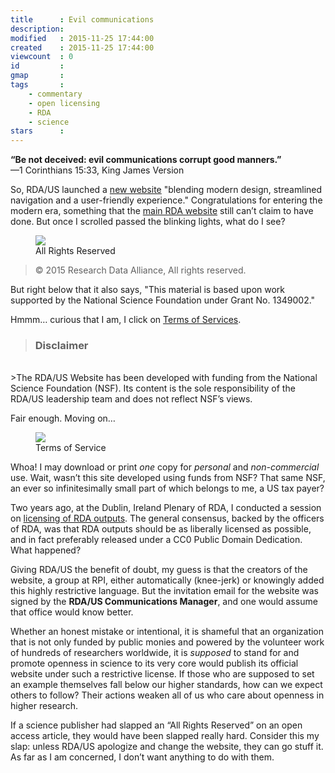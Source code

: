 ```yaml
---
title      : Evil communications
description: 
modified   : 2015-11-25 17:44:00
created    : 2015-11-25 17:44:00
viewcount  : 0
id         : 
gmap       : 
tags       :
    - commentary
    - open licensing
    - RDA
    - science
stars      : 
---
```


**“Be not deceived: evil communications corrupt good manners.”**  
—1 Corinthians 15:33, King James Version 

So, RDA/US launched a [new website](http://us.rd-alliance.org) "blending modern design, streamlined navigation and a user-friendly experience." Congratulations for entering the modern era, something that the [main RDA website](http://rd-alliance.org) still can’t claim to have done. But once I scrolled passed the blinking lights, what do I see?

<figure>
    <img src="rda-arr.png">
    <figcaption>All Rights Reserved</figcaption>
</figure>

> © 2015 Research Data Alliance, All rights reserved.

But right below that it also says, "This material is based upon work supported by the National Science Foundation under Grant No. 1349002." 

Hmmm… curious that I am, I click on [Terms of Services](http://us.rd-alliance.org/terms-service).

> ### Disclaimer
<br>
>The RDA/US Website has been developed with funding from the National Science Foundation (NSF).  Its content is the sole responsibility of the RDA/US leadership team and does not reflect NSF’s views.

Fair enough. Moving on…

<figure>
    <img src="rda-tos.png">
    <figcaption>Terms of Service</figcaption>
</figure>

<!--
> ### Copyright/Intellectual Property
<br>
> Users of the site may download or print one copy of any and all materials on the site for personal, non-commercial use, provided that they do not modify or alter the materials in any way, nor delete or change any copyright or trademark notice.
<br>
<br>
> None of the information on this site may be copied, distributed or transmitted in any way for commercial use without the express written consent of RDA/US.  RDA/US reserves full ownership and intellectual property rights of any materials downloaded from this site.
-->

Whoa! I may download or print *one* copy for *personal* and *non-commercial* use. Wait, wasn’t this site developed using funds from NSF? That same NSF, an ever so infinitesimally small part of which belongs to me, a US tax payer?

Two years ago, at the Dublin, Ireland Plenary of RDA, I conducted a session on [licensing of RDA outputs](https://rd-alliance.org/groups/wiki/plenary-3-open-licensing-scientific-content.html). The general consensus, backed by the officers of RDA, was that RDA outputs should be as liberally licensed as possible, and in fact preferably released under a CC0 Public Domain Dedication. What happened?

Giving RDA/US the benefit of doubt, my guess is that the creators of the website, a group at RPI, either automatically (knee-jerk) or knowingly added this highly restrictive language. But the invitation email for the website was signed by the **RDA/US Communications Manager**, and one would assume that office would know better.

Whether an honest mistake or intentional, it is shameful that an organization that is not only funded by public monies and powered by the volunteer work of hundreds of researchers worldwide, it is *supposed* to stand for and promote openness in science to its very core would publish its official website under such a restrictive license. If those who are supposed to set an example themselves fall below our higher standards, how can we expect others to follow? Their actions weaken all of us who care about openness in higher research. 

If a science publisher had slapped an “All Rights Reserved” on an open access article, they would have been slapped really hard. Consider this my slap: unless RDA/US apologize and change the website, they can go stuff it. As far as I am concerned, I don’t want anything to do with them.
